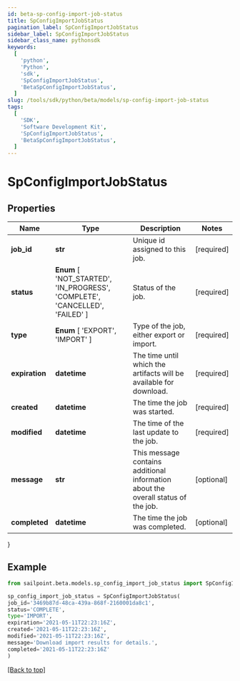 ```yaml
---
id: beta-sp-config-import-job-status
title: SpConfigImportJobStatus
pagination_label: SpConfigImportJobStatus
sidebar_label: SpConfigImportJobStatus
sidebar_class_name: pythonsdk
keywords:
  [
    'python',
    'Python',
    'sdk',
    'SpConfigImportJobStatus',
    'BetaSpConfigImportJobStatus',
  ]
slug: /tools/sdk/python/beta/models/sp-config-import-job-status
tags:
  [
    'SDK',
    'Software Development Kit',
    'SpConfigImportJobStatus',
    'BetaSpConfigImportJobStatus',
  ]
---
```


# SpConfigImportJobStatus

## Properties

| Name | Type | Description | Notes |
| --- | --- | --- | --- |
| **job_id** | **str** | Unique id assigned to this job. | [required] |
| **status** | **Enum** [ 'NOT_STARTED', 'IN_PROGRESS', 'COMPLETE', 'CANCELLED', 'FAILED' ] | Status of the job. | [required] |
| **type** | **Enum** [ 'EXPORT', 'IMPORT' ] | Type of the job, either export or import. | [required] |
| **expiration** | **datetime** | The time until which the artifacts will be available for download. | [required] |
| **created** | **datetime** | The time the job was started. | [required] |
| **modified** | **datetime** | The time of the last update to the job. | [required] |
| **message** | **str** | This message contains additional information about the overall status of the job. | [optional] |
| **completed** | **datetime** | The time the job was completed. | [optional] |

}

## Example

```python
from sailpoint.beta.models.sp_config_import_job_status import SpConfigImportJobStatus

sp_config_import_job_status = SpConfigImportJobStatus(
job_id='3469b87d-48ca-439a-868f-2160001da8c1',
status='COMPLETE',
type='IMPORT',
expiration='2021-05-11T22:23:16Z',
created='2021-05-11T22:23:16Z',
modified='2021-05-11T22:23:16Z',
message='Download import results for details.',
completed='2021-05-11T22:23:16Z'
)

```

[[Back to top]](#)
